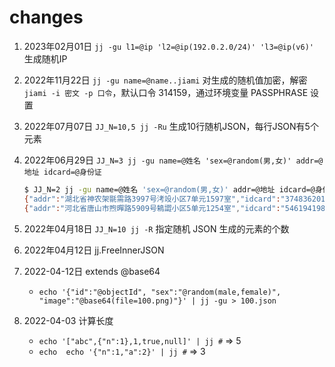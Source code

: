 # changes

1. 2023年02月01日 `jj -gu l1=@ip 'l2=@ip(192.0.2.0/24)' 'l3=@ip(v6)'` 生成随机IP
2. 2022年11月22日 `jj -gu name=@name..jiami` 对生成的随机值加密，解密 `jiami -i 密文 -p 口令`，默认口令 314159，通过环境变量 PASSPHRASE 设置
3. 2022年07月07日 `JJ_N=10,5 jj -Ru`  生成10行随机JSON，每行JSON有5个元素
4. 2022年06月29日 `JJ_N=3 jj -gu name=@姓名 'sex=@random(男,女)' addr=@地址 idcard=@身份证`

    ```sh
    $ JJ_N=2 jj -gu name=@姓名 'sex=@random(男,女)' addr=@地址 idcard=@身份证
    {"addr":"湖北省神农架毾需路3997号洘竐小区7单元1597室","idcard":"374836201410037710","name":"常醦婏","sex":"男"}
    {"addr":"河北省唐山市煦暺路5909号鴸譅小区5单元1254室","idcard":"54619419831203035X","name":"章漀璹","sex":"女"}
    ```

5. 2022年04月18日 `JJ_N=10 jj -R` 指定随机 JSON 生成的元素的个数
6. 2022年04月12日 jj.FreeInnerJSON
7. 2022-04-12日 extends @base64
    - `echo '{"id":"@objectId", "sex":"@random(male,female)", "image":"@base64(file=100.png)"}' | jj -gu > 100.json`
8. 2022-04-03 计算长度
    - `echo '["abc",{"n":1},1,true,null]' | jj #` => 5
    - `echo  echo '{"n":1,"a":2}' | jj #` => 3
